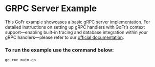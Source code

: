 # GRPC Server Example

This GoFr example showcases a basic gRPC server implementation. For detailed instructions on setting up gRPC handlers with GoFr’s context support—enabling built-in tracing and database integration within your gRPC handlers—please refer to our [official documentation](https://gofr.dev/docs/advanced-guide/grpc).

### To run the example use the command below:
```console
go run main.go
```
